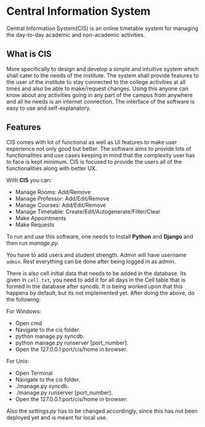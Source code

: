 Central Information System
==========================

Central Information System(CIS) is an online timetable system for managing the
day-to-day academic and non-academic activities.

What is CIS
-----------

More specifically to design and develop a simple and intuitive system
which shall cater to the needs of the institute. The system shall provide
features to the user of the institute to stay connected to the college
activities at all times and also be able to make/request changes.
Using this anyone can know about any activities going in any part of the
campus from anywhere and all he needs is an internet connection. The interface
of the software is easy to use and self-explanatory.

Features
--------

CIS comes with lot of functional as well as UI features to make user experience
not only good but better. The software aims to provide lots of functionalities
and use cases keeping in mind that the complexity user has to face is kept
minimum. CIS is focused to provide the users all of the functionalities along 
with better UX.

With **CIS** you can:

- Manage Rooms: Add/Remove
- Manage Professor: Add/Edit/Remove
- Manage Courses: Add/Edit/Remove
- Manage Timetable: Create/Edit/Autogenerate/Filter/Clear
- Make Appointments
- Make Requests


To run and use this software, one needs to install **Python** and **Django** and then
run *manage.py*.

You have to add users and student strength. Admin will have username `admin`.
Rest everything can be done after being logged in as admin.

There is also cell initial data that needs to be added in the database. Its given
in `cell.txt`, you need to add it for all days in the Cell table that is formed in the
database after syncdb.
It is being worked upon that this happens by default, but its not implemented yet.
After doing the above, do the following:

For Windows:
- Open cmd
- Navigate to the cis folder.
- python manage.py syncdb.
- python manage.py runserver [port_number].
- Open the 127.0.0.1:port/cis/home in browser.

For Unix:
- Open Terminal
- Navigate to the cis folder.
- ./manage.py syncdb.
- ./manage.py runserver [port_number].
- Open the 127.0.0.1:port/cis/home in browser.

Also the *settings.py* has to be changed accordingly, since this has not been deployed
yet and is meant for local use.